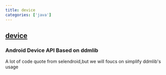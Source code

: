 ```yaml
---
title: device
categories: ['java']
---
```

## [device](https://github.com/cosysoft/device)

### Android Device API Based on ddmlib


A lot of code quote from selendroid,but we will foucs on simplify ddmlib's usage
